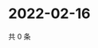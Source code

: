 # 2022-02-16

共 0 条

<!-- BEGIN WEIBO -->
<!-- 最后更新时间 Wed Feb 16 2022 13:13:02 GMT+0800 (China Standard Time) -->

<!-- END WEIBO -->
